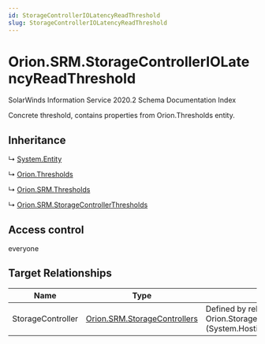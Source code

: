 ```yaml
---
id: StorageControllerIOLatencyReadThreshold
slug: StorageControllerIOLatencyReadThreshold
---
```


# Orion.SRM.StorageControllerIOLatencyReadThreshold

SolarWinds Information Service 2020.2 Schema Documentation Index

Concrete threshold, contains properties from Orion.Thresholds entity.

## Inheritance

↳ [System.Entity](./../System/Entity)

↳ [Orion.Thresholds](./../Orion/Thresholds)

↳ [Orion.SRM.Thresholds](./../Orion.SRM/Thresholds)

↳ [Orion.SRM.StorageControllerThresholds](./../Orion.SRM/StorageControllerThresholds)

## Access control

everyone

## Target Relationships

| Name | Type | Notes |
| ------ | ------ | ------ |
| StorageController | [Orion.SRM.StorageControllers](./../Orion.SRM/StorageControllers) | Defined by relationship Orion.StorageControllersHostsStorageControllerIOLatencyReadThreshold (System.Hosting) |

